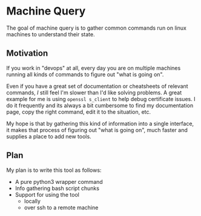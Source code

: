 # Machine Query

The goal of machine query is to gather common commands run on linux machines to understand their state.

## Motivation

If you work in "devops" at all, every day you are on multiple machines running all kinds of commands to figure out "what is going on".

Even if you have a great set of documentation or cheatsheets of relevant commands, *I* still feel I'm slower than I'd like solving problems. A great example for me is using `openssl s_client` to help debug certificate issues. I do it frequently and its always a bit cumbersome to find my documentation page, copy the right command, edit it to the situation, etc.

My hope is that by gathering this kind of information into a single interface, it makes that process of figuring out "what is going on", much faster and supplies a place to add new tools.


## Plan

My plan is to write this tool as follows:

* A pure python3 wrapper command
* Info gathering bash script chunks
* Support for using the tool
    * locally
    * over ssh to a remote machine


